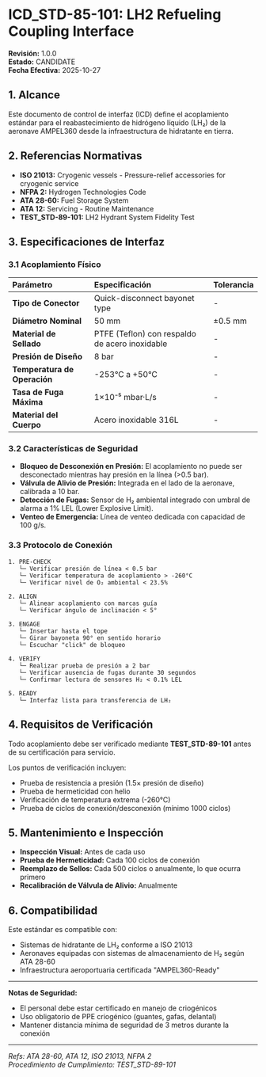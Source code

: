 # ICD_STD-85-101: LH2 Refueling Coupling Interface

**Revisión:** 1.0.0  
**Estado:** CANDIDATE  
**Fecha Efectiva:** 2025-10-27

## 1. Alcance

Este documento de control de interfaz (ICD) define el acoplamiento estándar para el reabastecimiento de hidrógeno líquido (LH₂) de la aeronave AMPEL360 desde la infraestructura de hidratante en tierra.

## 2. Referencias Normativas

- **ISO 21013:** Cryogenic vessels - Pressure-relief accessories for cryogenic service
- **NFPA 2:** Hydrogen Technologies Code
- **ATA 28-60:** Fuel Storage System
- **ATA 12:** Servicing - Routine Maintenance
- **TEST_STD-89-101:** LH2 Hydrant System Fidelity Test

## 3. Especificaciones de Interfaz

### 3.1 Acoplamiento Físico

| Parámetro | Especificación | Tolerancia |
|:----------|:---------------|:-----------|
| **Tipo de Conector** | Quick-disconnect bayonet type | - |
| **Diámetro Nominal** | 50 mm | ±0.5 mm |
| **Material de Sellado** | PTFE (Teflon) con respaldo de acero inoxidable | - |
| **Presión de Diseño** | 8 bar | - |
| **Temperatura de Operación** | -253°C a +50°C | - |
| **Tasa de Fuga Máxima** | 1×10⁻⁵ mbar·L/s | - |
| **Material del Cuerpo** | Acero inoxidable 316L | - |

### 3.2 Características de Seguridad

- **Bloqueo de Desconexión en Presión:** El acoplamiento no puede ser desconectado mientras hay presión en la línea (>0.5 bar).
- **Válvula de Alivio de Presión:** Integrada en el lado de la aeronave, calibrada a 10 bar.
- **Detección de Fugas:** Sensor de H₂ ambiental integrado con umbral de alarma a 1% LEL (Lower Explosive Limit).
- **Venteo de Emergencia:** Línea de venteo dedicada con capacidad de 100 g/s.

### 3.3 Protocolo de Conexión

```
1. PRE-CHECK
   └─ Verificar presión de línea < 0.5 bar
   └─ Verificar temperatura de acoplamiento > -260°C
   └─ Verificar nivel de O₂ ambiental < 23.5%

2. ALIGN
   └─ Alinear acoplamiento con marcas guía
   └─ Verificar ángulo de inclinación < 5°

3. ENGAGE
   └─ Insertar hasta el tope
   └─ Girar bayoneta 90° en sentido horario
   └─ Escuchar "click" de bloqueo

4. VERIFY
   └─ Realizar prueba de presión a 2 bar
   └─ Verificar ausencia de fugas durante 30 segundos
   └─ Confirmar lectura de sensores H₂ < 0.1% LEL

5. READY
   └─ Interfaz lista para transferencia de LH₂
```

## 4. Requisitos de Verificación

Todo acoplamiento debe ser verificado mediante **TEST_STD-89-101** antes de su certificación para servicio.

Los puntos de verificación incluyen:
- Prueba de resistencia a presión (1.5× presión de diseño)
- Prueba de hermeticidad con helio
- Verificación de temperatura extrema (-260°C)
- Prueba de ciclos de conexión/desconexión (mínimo 1000 ciclos)

## 5. Mantenimiento e Inspección

- **Inspección Visual:** Antes de cada uso
- **Prueba de Hermeticidad:** Cada 100 ciclos de conexión
- **Reemplazo de Sellos:** Cada 500 ciclos o anualmente, lo que ocurra primero
- **Recalibración de Válvula de Alivio:** Anualmente

## 6. Compatibilidad

Este estándar es compatible con:
- Sistemas de hidratante de LH₂ conforme a ISO 21013
- Aeronaves equipadas con sistemas de almacenamiento de H₂ según ATA 28-60
- Infraestructura aeroportuaria certificada "AMPEL360-Ready"

---

**Notas de Seguridad:**
- El personal debe estar certificado en manejo de criogénicos
- Uso obligatorio de PPE criogénico (guantes, gafas, delantal)
- Mantener distancia mínima de seguridad de 3 metros durante la conexión

---

*Refs: ATA 28-60, ATA 12, ISO 21013, NFPA 2*  
*Procedimiento de Cumplimiento: TEST_STD-89-101*
